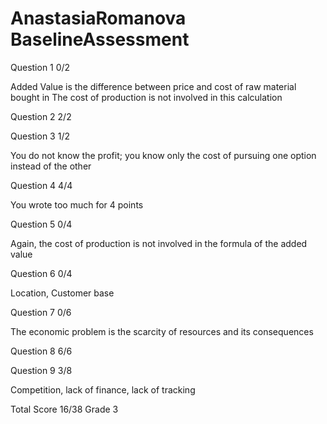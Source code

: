 # AnastasiaRomanova BaselineAssessment

Question 1    0/2

Added Value is the difference between price and cost of raw material bought in
The cost of production is not involved in this calculation

Question 2    2/2

Question 3    1/2

You do not know the profit; you know only the cost of pursuing one option instead of the other

Question 4    4/4

You wrote too much for 4 points

Question 5    0/4

Again,  the cost of production is not involved in the formula of the added value

Question 6    0/4

Location,  Customer base

Question 7    0/6

The economic problem is the scarcity of resources and its consequences

Question 8    6/6

Question 9    3/8

Competition,  lack of finance,  lack of tracking

Total Score 16/38 Grade 3


